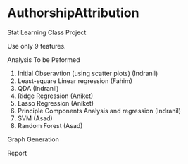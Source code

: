 # AuthorshipAttribution
Stat Learning Class Project

Use only 9 features.

Analysis To be Peformed

1. Initial Obseravtion (using scatter plots) (Indranil)
2. Least-square Linear regression (Fahim) 
3. QDA (Indranil)
4. Ridge Regression (Aniket)
5. Lasso Regression (Aniket)
6. Principle Components Analysis and regression (Indranil)
7. SVM (Asad)
8. Random Forest (Asad)

Graph Generation 

Report
